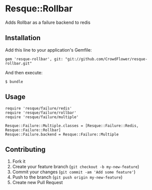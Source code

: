 # Resque::Rollbar

Adds Rollbar as a failure backend to redis

## Installation

Add this line to your application's Gemfile:

    gem 'resque-rollbar', git: "git://github.com/CrowdFlower/resque-rollbar.git"

And then execute:

    $ bundle

## Usage


    require 'resque/failure/redis'
    require 'resque/failure/rollbar'
    require 'resque/failure/multiple'

    Resque::Failure::Multiple.classes = [Resque::Failure::Redis, Resque::Failure::Rollbar]
    Resque::Failure.backend = Resque::Failure::Multiple

## Contributing

1. Fork it
2. Create your feature branch (`git checkout -b my-new-feature`)
3. Commit your changes (`git commit -am 'Add some feature'`)
4. Push to the branch (`git push origin my-new-feature`)
5. Create new Pull Request
